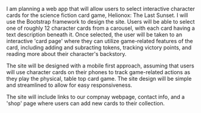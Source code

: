 I am planning a web app that will allow users to select interactive character cards for the science fiction card game, Helionox: The Last Sunset.  I will use the Bootstrap framework to design the site.  Users will be able to select one of roughly 12 character cards from a carousel, with each card having a text description beneath it.  Once selected, the user will be taken to an interactive 'card page' where they can utilize game-related features of the card, including adding and subracting tokens, tracking victory points, and reading more about their character's backstory.

The site will be designed with a mobile first approach, assuming that users will use character cards on their phones to track game-related actions as they play the physical, table top card game.  The site design will be simple and streamlined to allow for easy responsiveness.  

The site will include links to our compnay webpage, contact info, and a 'shop' page where users can add new cards to their collection.  
